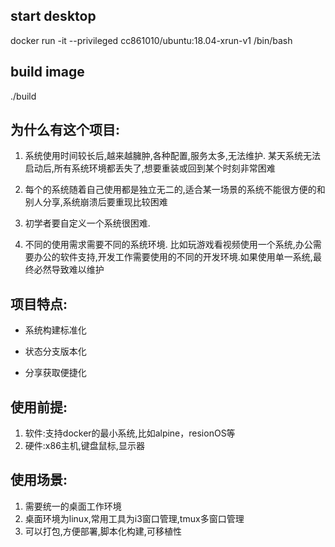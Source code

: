 ## start desktop
docker run -it --privileged cc861010/ubuntu:18.04-xrun-v1 /bin/bash    

## build image
./build 


## 为什么有这个项目:
1. 系统使用时间较长后,越来越臃肿,各种配置,服务太多,无法维护. 某天系统无法启动后,所有系统环境都丢失了,想要重装或回到某个时刻非常困难

2. 每个的系统随着自己使用都是独立无二的,适合某一场景的系统不能很方便的和别人分享,系统崩溃后要重现比较困难

3. 初学者要自定义一个系统很困难.

4. 不同的使用需求需要不同的系统环境. 比如玩游戏看视频使用一个系统,办公需要办公的软件支持,开发工作需要使用的不同的开发环境.如果使用单一系统,最终必然导致难以维护


## 项目特点:

+ 系统构建标准化

+ 状态分支版本化

+ 分享获取便捷化


## 使用前提:
1. 软件:支持docker的最小系统,比如alpine，resionOS等
2. 硬件:x86主机,键盘鼠标,显示器


## 使用场景:
1. 需要统一的桌面工作环境
2. 桌面环境为linux,常用工具为i3窗口管理,tmux多窗口管理
3. 可以打包,方便部署,脚本化构建,可移植性
